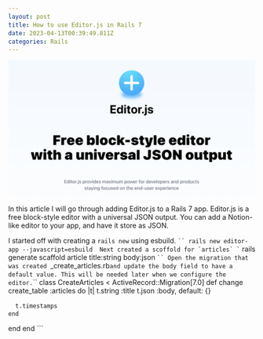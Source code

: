 ```yaml
---
layout: post
title: How to use Editor.js in Rails 7
date: 2023-04-13T00:39:49.811Z
categories: Rails
---
```

![editorjs-hero](/images/editorjs-hero.png)

I﻿n this  article I will go through adding Editor.js to a Rails 7 app. Editor.js is a free block-style editor with a universal JSON output. You can add a Notion-like editor to your app, and have it store as JSON.

I﻿ started off with creating a `rails new` using esbuild.
`﻿``
r﻿ails new editor-app --javascript=esbuild
`﻿``
N﻿ext created a scoffold for `articles`
`﻿``
r﻿ails generate scaffold article title:string body:json
`﻿``
O﻿pen the migration that was created `<timestamp>_create_articles.rb` and update the body field to have a default value. This will be needed later when we configure the editor.
`﻿``
class CreateArticles < ActiveRecord::Migration[7.0]
  def change
    create_table :articles do |t|
      t.string :title
      t.json :body, default: {}

      t.timestamps
    end
  end
end
`﻿``


